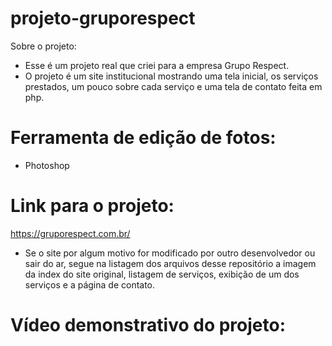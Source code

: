 # projeto-gruporespect

Sobre o projeto:
- Esse é um projeto real que criei para a empresa Grupo Respect. 
- O projeto é um site institucional mostrando uma tela inicial, os serviços prestados, um pouco sobre cada serviço e uma tela de contato feita em php.

# Ferramenta de edição de fotos:
- Photoshop

# Link para o projeto:

https://gruporespect.com.br/

- Se o site por algum motivo for modificado por outro desenvolvedor ou sair do ar, segue na listagem dos arquivos desse repositório a imagem da index do site original, listagem de serviços, exibição de um dos serviços e a página de contato.

# Vídeo demonstrativo do projeto:



